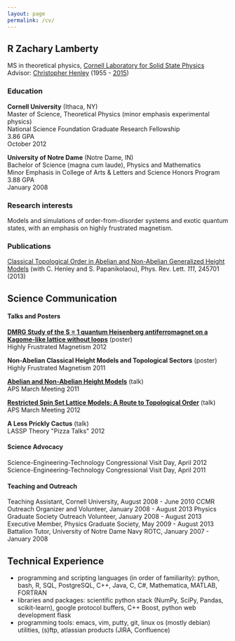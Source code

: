 ```yaml
---
layout: page
permalink: /cv/
---
```


## R Zachary Lamberty
MS in theoretical physics, [Cornell Laboratory for Solid State Physics](http://www.lassp.cornell.edu/)  
Advisor: [Christopher Henley](http://www.lassp.cornell.edu/clh/) (1955 - [2015](http://www.lassp.cornell.edu/news/2015-07/physics-professor-chris-henley-dies-59))

### Education

**Cornell University** (Ithaca, NY)  
Master of Science, Theoretical Physics (minor emphasis experimental physics)  
National Science Foundation Graduate Research Fellowship  
3.86 GPA  
October 2012

**University of Notre Dame** (Notre Dame, IN)  
Bachelor of Science (magna cum laude), Physics and Mathematics  
Minor Emphasis in College of Arts & Letters and Science Honors Program  
3.88 GPA  
January 2008

### Research interests
Models and simulations of order-from-disorder systems and exotic quantum states, with an emphasis on highly frustrated magnetism.

### Publications
[Classical Topological Order in Abelian and Non-Abelian Generalized Height Models](http://journals.aps.org/prl/abstract/10.1103/PhysRevLett.111.245701) (with C. Henley and S. Papanikolaou), Phys. Rev. Lett. *111*, 245701 (2013)

## Science Communication

#### Talks and Posters
**[DMRG Study of the S = 1 quantum Heisenberg antiferromagnet on a Kagome-like lattice without loops](http://www.lassp.cornell.edu/clh/Talks/Lamberty_HFM2012.pdf)** (poster)  
Highly Frustrated Magnetism 2012

**Non-Abelian Classical Height Models and Topological Sectors** (poster)  
Highly Frustrated Magnetism 2011

**[Abelian and Non-Abelian Height Models](http://meetings.aps.org/Meeting/MAR11/Session/B18.1)** (talk)  
APS March Meeting 2011

**[Restricted Spin Set Lattice Models: A Route to Topological Order](http://meetings.aps.org/Meeting/MAR12/Session/X8.9)** (talk)  
APS March Meeting 2012

**A Less Prickly Cactus** (talk)  
LASSP Theory "Pizza Talks" 2012


#### Science Advocacy
Science-Engineering-Technology Congressional Visit Day, April 2012  
Science-Engineering-Technology Congressional Visit Day, April 2011


#### Teaching and Outreach
Teaching Assistant, Cornell University,  August 2008 - June 2010
CCMR Outreach Organizer and Volunteer, January 2008 - August 2013
Physics Graduate Society Outreach Volunteer, January 2008 - August 2013
Executive Member, Physics Graduate Society, May 2009 - August 2013
Battalion Tutor, University of Notre Dame Navy ROTC, January 2007 - January 2008


## Technical Experience
+ programming and scripting languages (in order of familiarity): python, bash, R, SQL, PostgreSQL, C++, Java, C, C#, Mathematica, MATLAB, FORTRAN
+ libraries and packages: scientific python stack (NumPy, SciPy, Pandas, scikit-learn), google protocol buffers, C++ Boost, python web development flask
+ programming tools: emacs, vim, putty, git, linux os (mostly debian) utilities, (s)ftp, atlassian products (JIRA, Confluence)
